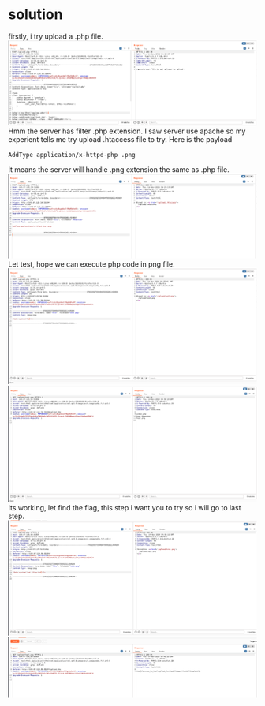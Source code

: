 # solution

firstly, i try upload a .php file.
![alt text](image.png)<br>
Hmm the server has filter .php extension. I saw server use apache so my experient tells me try upload .htaccess file to try. Here is the payload

```
AddType application/x-httpd-php .png
```

It means the server will handle .png extension the same as .php file.
![alt text](image-1.png)<br>
Let test, hope we can execute php code in png file.
![alt text](image-2.png)<br>
![alt text](image-3.png)<br>
Its working, let find the flag, this step i want you to try so i will go to last step.
![alt text](image-4.png)<br>
![alt text](image-5.png)<br>
